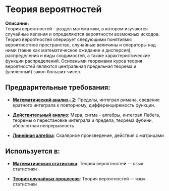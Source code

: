 # Теория вероятностей

**Описание:**  
Теория вероятностей - раздел математики, в котором изучаются случайные явления и определяются 
вероятности возможных исходов. Теория вероятностей оперирует следующими понятиями: вероятностное 
пространство, случайные величины и операторы над ними (такие как математическое ожидание и дисперсия), 
распределения и виды сходимостей, а также характеристические функции распределений. 
Основными теоремами курса теория вероятностей являются центральная предельная теорема и (усиленный) закон больших чисел.


## Предварительные требования:

- **[Математический анализ - 2](calculus_ii.md)**: Пределы, интеграл римана, сведение кратного интеграла к повторному, дифференциремость функции. 


- **[Действительный анализ](real_analysis.md)**: Мера, сигма - алгебры, интеграл Лебега, теоремы о перестановке интеграла и предела, 
теорема фубини, абсолютная непрерывность


- **[Линейная алгебра](linear_algebra.md)**: Скалярное произведение, действия с матрицами



## Используется в:

- **[Математическая статистика](statistics.md)**: Теория вероятностей -- язык статистики


- **[Теория случайных процессов](stochastic_processes.md)**: Теория вероятностей -- язык статистики

